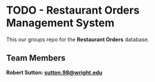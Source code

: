 # TODO - Restaurant Orders Management System 

This our groups repo for the **Restaurant Orders** database. 

## **Team Members**
**Robert Sutton: sutton.98@wright.edu**


